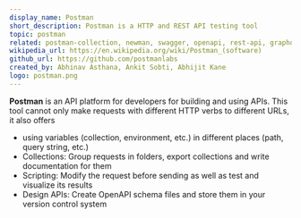 ```yaml
---
display_name: Postman
short_description: Postman is a HTTP and REST API testing tool
topic: postman
related: postman-collection, newman, swagger, openapi, rest-api, graphql, api-design, developer-tools, api-testing
wikipedia_url: https://en.wikipedia.org/wiki/Postman_(software)
github_url: https://github.com/postmanlabs
created_by: Abhinav Asthana, Ankit Sobti, Abhijit Kane
logo: postman.png
---
```

**Postman** is an API platform for developers for building and using APIs. This tool cannot only make requests with different HTTP verbs to different URLs, it also offers
* using variables (collection, environment, etc.) in different places (path, query string, etc.)
* Collections: Group requests in folders, export collections and write documentation for them
* Scripting: Modify the request before sending as well as test and visualize its results
* Design APIs: Create OpenAPI schema files and store them in your version control system 
